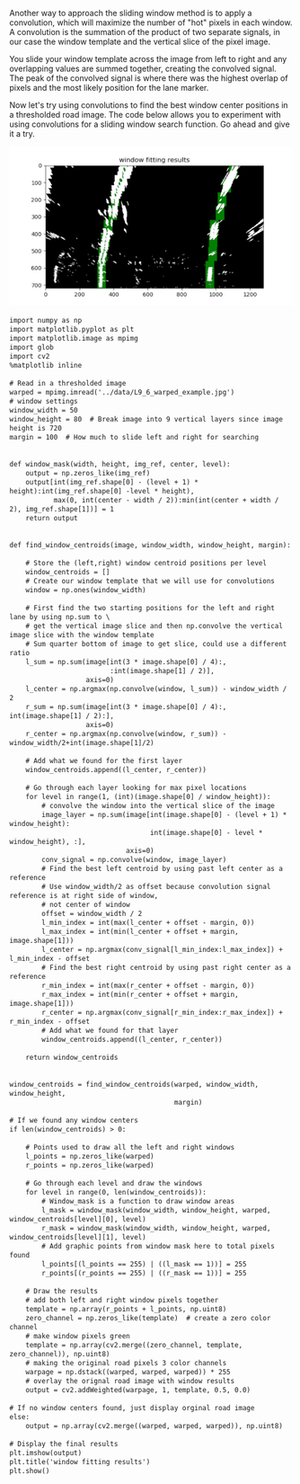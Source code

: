 Another way to approach the sliding window method is to apply a convolution, which will maximize the number of "hot" pixels in each window. A convolution is the summation of the product of two separate signals, in our case the window template and the vertical slice of the pixel image.

You slide your window template across the image from left to right and any overlapping values are summed together, creating the convolved signal. The peak of the convolved signal is where there was the highest overlap of pixels and the most likely position for the lane marker.

Now let's try using convolutions to find the best window center positions in a thresholded road image. The code below allows you to experiment with using convolutions for a sliding window search function. Go ahead and give it a try.

![image](../data/L9_6.png)

```{.python .input  n=3}
import numpy as np
import matplotlib.pyplot as plt
import matplotlib.image as mpimg
import glob
import cv2
%matplotlib inline

# Read in a thresholded image
warped = mpimg.imread('../data/L9_6_warped_example.jpg')
# window settings
window_width = 50
window_height = 80  # Break image into 9 vertical layers since image height is 720
margin = 100  # How much to slide left and right for searching


def window_mask(width, height, img_ref, center, level):
    output = np.zeros_like(img_ref)
    output[int(img_ref.shape[0] - (level + 1) * height):int(img_ref.shape[0] -level * height),
           max(0, int(center - width / 2)):min(int(center + width / 2), img_ref.shape[1])] = 1
    return output


def find_window_centroids(image, window_width, window_height, margin):

    # Store the (left,right) window centroid positions per level
    window_centroids = []
    # Create our window template that we will use for convolutions
    window = np.ones(window_width)

    # First find the two starting positions for the left and right lane by using np.sum to \
    # get the vertical image slice and then np.convolve the vertical image slice with the window template
    # Sum quarter bottom of image to get slice, could use a different ratio
    l_sum = np.sum(image[int(3 * image.shape[0] / 4):, 
                         :int(image.shape[1] / 2)], 
                   axis=0)
    l_center = np.argmax(np.convolve(window, l_sum)) - window_width / 2
    r_sum = np.sum(image[int(3 * image.shape[0] / 4):, int(image.shape[1] / 2):],
                   axis=0)
    r_center = np.argmax(np.convolve(window, r_sum)) - window_width/2+int(image.shape[1]/2)

    # Add what we found for the first layer
    window_centroids.append((l_center, r_center))

    # Go through each layer looking for max pixel locations
    for level in range(1, (int)(image.shape[0] / window_height)):
        # convolve the window into the vertical slice of the image
        image_layer = np.sum(image[int(image.shape[0] - (level + 1) * window_height):
                                   int(image.shape[0] - level * window_height), :],
                             axis=0)
        conv_signal = np.convolve(window, image_layer)
        # Find the best left centroid by using past left center as a reference
        # Use window_width/2 as offset because convolution signal reference is at right side of window,
        # not center of window
        offset = window_width / 2
        l_min_index = int(max(l_center + offset - margin, 0))
        l_max_index = int(min(l_center + offset + margin, image.shape[1]))
        l_center = np.argmax(conv_signal[l_min_index:l_max_index]) + l_min_index - offset
        # Find the best right centroid by using past right center as a reference
        r_min_index = int(max(r_center + offset - margin, 0))
        r_max_index = int(min(r_center + offset + margin, image.shape[1]))
        r_center = np.argmax(conv_signal[r_min_index:r_max_index]) + r_min_index - offset
        # Add what we found for that layer
        window_centroids.append((l_center, r_center))

    return window_centroids


window_centroids = find_window_centroids(warped, window_width, window_height,
                                         margin)

# If we found any window centers
if len(window_centroids) > 0:

    # Points used to draw all the left and right windows
    l_points = np.zeros_like(warped)
    r_points = np.zeros_like(warped)

    # Go through each level and draw the windows
    for level in range(0, len(window_centroids)):
        # Window_mask is a function to draw window areas
        l_mask = window_mask(window_width, window_height, warped, window_centroids[level][0], level)
        r_mask = window_mask(window_width, window_height, warped, window_centroids[level][1], level)
        # Add graphic points from window mask here to total pixels found
        l_points[(l_points == 255) | ((l_mask == 1))] = 255
        r_points[(r_points == 255) | ((r_mask == 1))] = 255

    # Draw the results
    # add both left and right window pixels together
    template = np.array(r_points + l_points, np.uint8)
    zero_channel = np.zeros_like(template)  # create a zero color channel
    # make window pixels green
    template = np.array(cv2.merge((zero_channel, template, zero_channel)), np.uint8)
    # making the original road pixels 3 color channels
    warpage = np.dstack((warped, warped, warped)) * 255
    # overlay the orignal road image with window results
    output = cv2.addWeighted(warpage, 1, template, 0.5, 0.0)

# If no window centers found, just display orginal road image
else:
    output = np.array(cv2.merge((warped, warped, warped)), np.uint8)

# Display the final results
plt.imshow(output)
plt.title('window fitting results')
plt.show()
```
